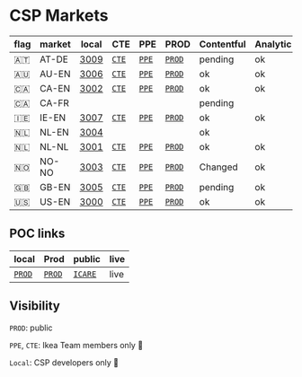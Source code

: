 # CSP Markets

| flag | market| local | CTE | PPE | PROD |Contentful | Analytic |ok / Pending |live |
| -- | -- | -- | -- | -- | -- | -- | -- | -- | -- |
|🇦🇹 | AT-DE | <a href="http://localhost:3009/at/de/customer-service/support/" target="_blank"> 3009 </a> |  <a href="https://www.cte.ikeadt.com/at/de/customer-service/support/" target="_blank"> `CTE` </a>  | <a href="https://www.ppe.ikeadt.com/at/de/customer-service/support/" target="_blank"> `PPE` </a> <a href="" target="_blank">  </a> | <a href="https://www.ikea.com/at/de/customer-service/support/" target="_blank"> `PROD`  </a> | pending | ok | CMS,phrase,veta |  | 
| 🇦🇺 | AU-EN |  <a href="http://localhost:3006/au/en/customer-service/support/" target="_blank"> 3006  </a> | <a href="https://www.cte.ikeadt.com/au/en/customer-service/support/" target="_blank"> `CTE` </a> | <a href="https://www.ppe.ikeadt.com/au/en/customer-service/support/" target="_blank"> `PPE` </a> <a href="" target="_blank">  </a>  | <a href="https://www.ikea.com/au/en/customer-service/support/" target="_blank"> `PROD`  </a> | ok |ok |chat | **LIVE**|
| 🇨🇦 | CA-EN |  <a href="http://localhost:3002/nl/nl/customer-service/support/" target="_blank"> 3002 </a>  | <a href="https://www.cte.ikeadt.com/ca/en/customer-service/support/" target="_blank"> `CTE` </a> | <a href="https://www.ppe.ikeadt.com/ca/en/customer-service/support/" target="_blank"> `PPE` </a> <a href="" target="_blank">  </a> | <a href="https://www.ikea.com/ca/en/customer-service/support/" target="_blank"> `PROD`  </a> | ok | ok |ok | |
| 🇨🇦 | CA-FR | | | | | pending| | |
| 🇮🇪 | IE-EN | <a href="http://localhost:3007/ie/en/customer-service/support/" target="_blank"> 3007 </a>  | <a href="https://www.cte.ikeadt.com/ie/en/customer-service/support/" target="_blank"> `CTE` </a>  | <a href="https://www.ppe.ikeadt.com/ie/en/customer-service/support/" target="_blank"> `PPE` </a> <a href="" target="_blank">  </a> | <a href="https://www.ikea.com/ie/en/customer-service/support/" target="_blank"> `PROD`  </a> | ok |ok |  AB test |June? |
| 🇳🇱 | NL-EN|<a href="http://localhost:3004/nl/en/customer-service/support/"> 3004 </a> | <a href="" target="_blank">  </a> | | |ok | | |
| 🇳🇱 | NL-NL | <a href="http://localhost:3001/nl/nl/customer-service/support/"> 3001 </a>  | <a href="https://www.cte.ikeadt.com/nl/nl/customer-service/support/" target="_blank"> `CTE` </a>  | <a href="https://www.ppe.ikeadt.com/nl/nl/customer-service/support/" target="_blank">`PPE`  </a> <a href="" target="_blank">  </a> | <a href="https://www.ikea.com/nl/nl/customer-service/support/" target="_blank"> `PROD`  </a> | ok |ok | ok|**LIVE** |
| 🇳🇴| NO-NO|  <a href="http://localhost:3003/no/no/customer-service/support/" target="_blank">  3003 </a>  |<a href="https://www.cte.ikeadt.com/no/no/customer-service/support/" target="_blank"> `CTE` </a> | <a href="https://www.ppe.ikeadt.com/no/no/customer-service/support/" target="_blank"> `PPE` </a> <a href="" target="_blank">  </a>  |<a href="https://www.ikea.com/no/no/customer-service/support/" target="_blank"> `PROD`  </a> | Changed| ok |CMS, Phrase  | |
| 🇬🇧| GB-EN | <a href="http://localhost:3005/gb/en/customer-service/support/" target="_blank"> 3005 </a> |<a href="https://www.cte.ikeadt.com/gb/en/customer-service/support/" target="_blank"> `CTE` </a> | <a href="https://www.ppe.ikeadt.com/gb/en/customer-service/support/"> `PPE` </a> | <a href="https://www.ikea.com/gb/en/customer-service/support/"> `PROD` </a> | pending | ok | CMS, AB test |June? |
| 🇺🇸| US-EN |  <a href="http://localhost:3000/us/en/customer-service/support/" target="_blank"> 3000 </a> |<a href="https://www.ikea.com/us/en/customer-service/support"> `CTE` </a> | <a href="https://www.ppe.ikeadt.com/us/en/customer-service/support/" target="_blank"> `PPE` </a> <a href="" target="_blank">  </a> |<a href="https://www.ikea.com/us/en/customer-service/support/" target="_blank"> `PROD`  </a> | ok |ok | veta, Chat| |



## POC links

| local | Prod |public |  live |
| -- | -- | -- | -- |
| <a href="http://localhost:3000/" target="_blank"> `PROD`  </a> | <a href="https://compensation-frontend.herokuapp.com/" target="_blank"> `PROD`  </a> | <a href="https://icare.ingka.com/" target="_blank"> `ICARE`  </a> | live |

## Visibility

`PROD`: public

`PPE`, `CTE`: Ikea Team members only 🔑

`Local`: CSP developers only 🔑
